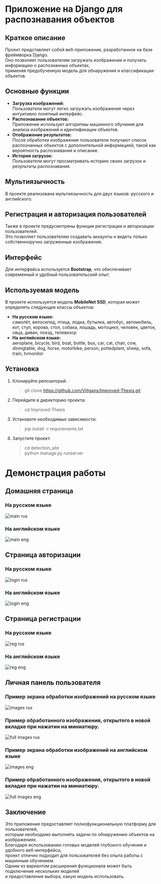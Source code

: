 # Приложение на Django для распознавания объектов
## Краткое описание
Проект представляет собой веб-приложение, разработанное на базе фреймворка Django.\
Оно позволяет пользователям загружать изображения и получать информацию о распознанных объектах,\
применяя предобученную модель для обнаружения и классификации объектов.
## Основные функции
+ **Загрузка изображений:**\
   Пользователи могут легко загружать изображения через интуитивно понятный интерфейс.
+ **Распознавание объектов:**\
  Приложение использует алгоритмы машинного обучения для анализа изображений и идентификации объектов.
+ **Отображение результатов:**\
  После обработки изображения пользователи получают список распознанных объектов с дополнительной информацией, такой как вероятность распознавания и описание.
+ **История загрузок:**\
  Пользователи могут просматривать историю своих загрузок и результаты распознавания.
## Мультиязычность
В проекте реализована мультиязычность для двух языков: русского и английского.
## Регистрация и авторизация пользователей
Также в проекте предусмотрены функции регистрации и авторизации пользователей.\
Это позволяет пользователям создавать аккаунты и видеть только собственноручно загруженные изображения.
## Интерфейс
Для интерфейса используется **Bootstrap**, что обеспечивает современный и удобный пользовательский опыт.
## Используемая модель
В проекте используется модель **MobileNet SSD**, которая может определять следующие классы объектов:
+ **На русском языке:**\
самолёт, велосипед, птица, лодка, бутылка, автобус, автомобиль, кот, стул, корова, 
стол, собака, лошадь, мотоцикл, человек, цветок, овца, диван, поезд, телевизор
+ **На английском языке:**\
aeroplane, bicycle, bird, boat, bottle, bus, car, cat, chair, cow,
diningtable, dog, horse, motorbike, person, pottedplant, sheep, sofa, train, tvmonitor
## Установка
1. Клонируйте репозиторий:
   
   > git clone https://github.com/Viltgans/Improved-Thesis.git
2. Перейдите в директорию проекта:
   
    > cd Improved-Thesis
3. Установите необходимые зависимости:
   
    > pip install -r requirements.txt
4. Запустите проект:
   
    > cd detection_site\
    > python manage.py runserver
# Демонстрация работы
## Домашняя страница
### На русском языке
![main rus](https://github.com/user-attachments/assets/79754965-6312-4e6a-9ce7-ab519d346c9e)
### На английском языке
![main eng](https://github.com/user-attachments/assets/3f6a6f30-d546-45ac-a5f1-4302cbaae169)

## Страница авторизации
### На русском языке
![login rus](https://github.com/user-attachments/assets/69c84532-ba25-4140-a18a-7acf18ac3d49)
### На английском языке
![login eng](https://github.com/user-attachments/assets/42b67d56-3bae-457b-a691-a0346d80af4f)

## Страница регистрации
### На русском языке
![reg rus](https://github.com/user-attachments/assets/8e9c9303-ed56-4d4c-af54-550b09c4d15d)
### На английском языке
![reg eng](https://github.com/user-attachments/assets/d188db38-c52d-4268-82dc-b87871fd1b95)

## Личная панель пользователя
### Пример экрана обработки изображений на русском языке
![images rus](https://github.com/user-attachments/assets/9a649f33-cca4-4a71-a348-741846e4a41c)

### Пример обработанного изображения, открытого в новой вкладке при нажатии на миниатюру.
![full images rus](https://github.com/user-attachments/assets/97cedbf0-d22a-4f2e-a8f4-c22888003b5c)

### Пример экрана обработки изображений на английском языке
![images eng](https://github.com/user-attachments/assets/7ce2fa05-a82a-4b40-bab7-a81a964e32c5)

### Пример обработанного изображения, открытого в новой вкладке при нажатии на миниатюру.
![full images eng](https://github.com/user-attachments/assets/fc33eb1b-5906-4ade-b354-187c810004ee)

## Заключение
Это приложение предоставляет полнофункциональную платформу для пользователей,\
которым необходимо выполнять задачи по обнаружению объектов на изображениях.\
Благодаря использованию готовых моделей глубокого обучения и удобного веб-интерфейса,\
проект отлично подходит для пользователей без опыта работы с машинным обучением.\
Одним из вариантом расширения функционала может быть подключение нескольких моделей\
и предоставление выбора, какую модель использовать.
